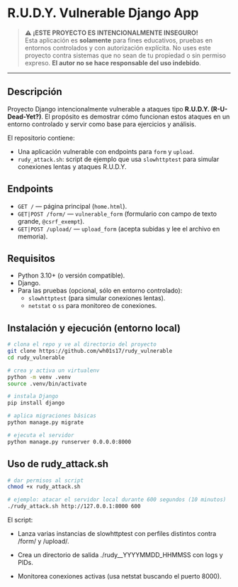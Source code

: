 # R.U.D.Y. Vulnerable Django App

> **⚠️ ¡ESTE PROYECTO ES INTENCIONALMENTE INSEGURO!**  
> Esta aplicación es **solamente** para fines educativos, pruebas en entornos controlados y con autorización explícita. No uses este proyecto contra sistemas que no sean de tu propiedad o sin permiso expreso. **El autor no se hace responsable del uso indebido**.

---

## Descripción
Proyecto Django intencionalmente vulnerable a ataques tipo **R.U.D.Y. (R-U-Dead-Yet?)**. El propósito es demostrar cómo funcionan estos ataques en un entorno controlado y servir como base para ejercicios y análisis.

El repositorio contiene:
- Una aplicación vulnerable con endpoints para `form` y `upload`.
- `rudy_attack.sh`: script de ejemplo que usa `slowhttptest` para simular conexiones lentas y ataques R.U.D.Y.


## Endpoints
- `GET /` — página principal (`home.html`).
- `GET|POST /form/` — `vulnerable_form` (formulario con campo de texto grande, `@csrf_exempt`).
- `GET|POST /upload/` — `upload_form` (acepta subidas y lee el archivo en memoria).


## Requisitos
- Python 3.10+ (o versión compatible).
- Django.
- Para las pruebas (opcional, sólo en entorno controlado):
  - `slowhttptest` (para simular conexiones lentas).
  - `netstat` o `ss` para monitoreo de conexiones.


## Instalación y ejecución (entorno local)
```bash
# clona el repo y ve al directorio del proyecto
git clone https://github.com/wh01s17/rudy_vulnerable
cd rudy_vulnerable

# crea y activa un virtualenv
python -m venv .venv
source .venv/bin/activate

# instala Django
pip install django

# aplica migraciones básicas
python manage.py migrate

# ejecuta el servidor
python manage.py runserver 0.0.0.0:8000
```


## Uso de rudy_attack.sh

```bash
# dar permisos al script
chmod +x rudy_attack.sh

# ejemplo: atacar el servidor local durante 600 segundos (10 minutos)
./rudy_attack.sh http://127.0.0.1:8000 600
```

El script:

- Lanza varias instancias de slowhttptest con perfiles distintos contra /form/ y /upload/.

- Crea un directorio de salida ./rudy_<TARGET>_YYYYMMDD_HHMMSS con logs y PIDs.

- Monitorea conexiones activas (usa netstat buscando el puerto 8000).
